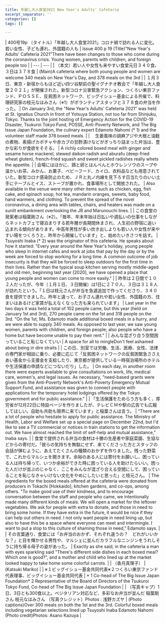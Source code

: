 ```yaml
---
title: 年越し大人食堂2021 New Year's Adults' Cafeteria
excerpt_separator: ''
categories: []
tags: []

---
```

| 400号19p
（タイトル）「年越し大人食堂2021」コロナ禍で訪れる人に変化。若い女性、子ども連れ、外国籍の人も | Issue 400 p 19
(Title)&quot;New Year&#39;s Adults&#39; Cafeteria 2021&quot;There have been changes to those who come during the coronavirus crisis. Young women, parents with children, and foreign people too |
| --- | --- |
| （本文）若い人や女性も来やすい食堂元日３４０食、３日は３７８食
 | (Main)A cafeteria where both young people and women are welcome
340 meals on New Year&#39;s Day, and 378 meals on the 3rd |
| １月３日、東京・新宿からもほど近い四ツ谷駅前の聖イグナチオ教会で「年越し大人食堂２０２１」が開催された。新型コロナ災害緊急アクション、つくろい東京ファンド、ＰＯＳＳＥ、反貧困ネットワーク、ビッグイシュー基金による共催で、料理研究家の枝元なほみさん（※1）がボランティアスタッフと３７８食の弁当を作った。 | On January 3rd, the &quot;New Year&#39;s Adults&#39; Cafeteria 2021&quot; was held at St. Ignatius Church in front of Yotsuya Station, not too far from Shinjuku, Tokyo. Thanks to the joint hosting of Emergency Action for the COVID-19 Disaster, Tsukuroi Tokyo Fund, POSSE, Anti-Poverty Network, and The Big Issue Japan Foundation, the culinary expert Edamoto Nahomi (\* 1) and the volunteer staff made 378 boxed meals. |
| 　生姜風味の胡麻アジや大根と油麩の煮物、素揚げカボチャや赤カブの甘酢漬けなどがぎっちり詰まった弁当は、豊かな彩りが食欲をそそる。 | A richly colored boxed meal with ginger and sesame horse mackerel, stewed daikon radish and aburafu (deep-fried wheat gluten), french-fried squash and sweet pickled radishes really whets the appetite. |
| 会場にはほかに、鶏と卵とはんぺんとホウレンソウのスープや温かいお茶、みかん、お菓子、ベビーフード、カイロ、衣料品なども用意されていた。新型コロナ感染防止のため、ＪＲと丸ノ内線を見下ろす日当たりのいい土手にテーブルとイス、ストーブが置かれ、食事場所として開放された。 | Also available in the venue were many other items such as chicken, egg, fish cake, and spinach soup, hot tea, mandarin oranges, sweets, baby food, hand warmers, and clothing. To prevent the spread of the novel coronavirus, a dining area with tables, chairs, and heaters was made on a sunlit embankment overlooking the JR and Marunouchi lines. |
| この食堂の発案者は稲葉剛さん（※2）。「毎年、年末年始は日払いや週払いの仕事をしながらネットカフェで寝泊まりする若年層が長期間休まされ、人生初の野宿に追い込まれる傾向があります。中高年男性が多い炊き出しよりも若い人や女性が来やすい場をつくろうと、昨年から開催しています」と、始めたいきさつを話す。 | Tsuyoshi Inaba (\* 2) was the originator of this cafeteria. He speaks about how it started: &quot;Every year around the New Year&#39;s holiday, young people who sleep in internet cafes and work at jobs that pay by the day or by the week are forced to stop working for a long time. A common outcome of job insecurity is that they will be forced to sleep outdoors for the first time in their lives. Rather than the typical soup kitchen serving mostly middle-aged and old men, beginning last year [2020], we have opened a place that young people and women can come to more easily.&quot; |
| 昨年は２日間で１０２人だったが、今年（１月１日、３日開催）は1日に２７０人、３日は３１８人が訪れたという。「１日は枝元さんが弁当を急遽追加で作ってくださり、３４０食を提供できました。昨年と違って、お子さん連れや若い女性、外国籍の方、住まいはあるけど家賃が払えなくなった方も来られています」 | Last year in the two days it was held a total of 102 people came, but this year (held on January 1st and 3rd), 270 people came on the 1st and 318 people on the 3rd. &quot;On the 1st, Ms. Edamoto made additional boxed meals in a hurry, and we were able to supply 340 meals. As opposed to last year, we saw young women, parents with children, and foreign people; also people who have a home but have become unable to pay their rent.&quot; |
| みんな混ざり合う空間困っていること恥じなくていい | A space for all to mingleDon&#39;t feel ashamed about being in dire straits |
| この日、別室では労働、生活、医療、女性、法律の専門家が相談に乗り、必要に応じて「反貧困ネットワークの反貧困緊急ささえあい基金から支援金を支給したり、東京都が提供している一時宿泊場所のホテルや生活保護の申請などにつないだり」した。 | On each day, in another room there were experts available to give consultations on work, life, medical care, women&#39;s, and legal issues. As necessary, &quot;need-based grants were given from the Anti-Poverty Network&#39;s Anti-Poverty Emergency Mutual Support Fund, and assistance was given to connect people with applications for the temporary hotel lodgings offered by the Tokyo government and for public assistance.&quot; |
| 「生活保護をためらう方も多く、厚労省が12月22日に特設ページを作りましたが、テレビＣＭや駅の広告でも広報してほしい。自助も共助も限界に来ています」と稲葉さんは言う。 | &quot;There are a lot of people who hesitate to apply for public assistance. The Ministry of Health, Labor and Welfare set up a special page on December 22nd, but I&#39;d like to see a TV commercial or notices in train stations to get the information out. We have almost reached the limit of self-help and mutual assistance,&quot; Inaba says. |
| 食堂で提供される弁当の食材は十勝の生産者や家庭菜園、生協などからの寄付だ。「彼らの気持ちを無駄にせず、来てくださった方とスタッフの会話が弾むように、あえてたくさんの種類のおかずを作りました。残った野菜で、これからマルシェを開きます。余裕のある人には寄付をお願いし、困っている人は持ち帰って、いつか余裕ができた時に困っている人を助けたらいい。困った人だけが並ぶのじゃなく、ここをみんなが混ざり合える空間にして、困っていることを恥じなきゃいけない文化をやめにしたいと思った」と枝元さん。 | The ingredients for the boxed meals offered at the cafeteria were donated from producers in Tokachi [Hokkaido], kitchen gardens, and co-ops, among others. &quot;To make good use of their kindness, and to encourage conversation between the staff and people who came, we intentionally made many different kinds of meals. We will open a market for the leftover vegetables. We ask for people with extra to donate, and those in need to bring some home. If they have extra in the future, it would be nice if they can help out others in need. I not only want people in need lining up, but also to have this be a space where everyone can meet and intermingle. I want to put a stop to this culture of shaming those in need,&quot; Edamoto says. |
| その言葉通り、食堂には「お弁当のおかず、それぞれ違うの？　どれがいいかな？」と目を輝かせる男性や、マルシェに並んだカラフルなニンジンをうれしそうに持ち帰る母子の姿があった。 | Exactly as she said, in the cafeteria a man with eyes sparkling said &quot;There&#39;s different side dishes in each boxed meal? Which one is good?&quot;, and a mother and child who lined up at the market looked happy to take home some colorful carrots. |
| （香月真理子） | (Katsuki Mariko) |
| ※１ビッグイシュー基金共同代表※２つくろい東京ファンド代表理事、ビッグイシュー基金共同代表 | \* 1 Co-head of The Big Issue Japan Foundation\* 2 Representative of the Board of Directors of the Tsukuroi Tokyo Fund, Co-head of The Big Issue Japan Foundation |
| （写真キャプ）1日、3日とも300食以上。ベジタリアン対応など、多彩なお弁当が並んだ
稲葉剛さん
枝元なほみさん
（写真クレジット）Photos : 浅野カズヤ | (Photo captions)Over 300 meals on both the 1st and the 3rd. Colorful boxed meals including vegetarian selections lined up
Tsuyoshi Inaba
Edamoto Nahomi
(Photo credit)Photos: Asano Kazuya |